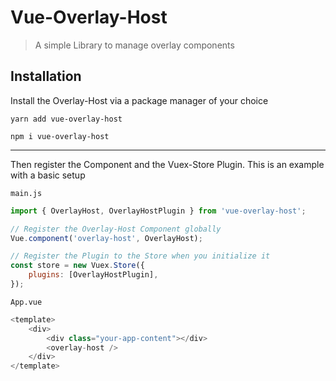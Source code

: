 # Vue-Overlay-Host

> A simple Library to manage overlay components

## Installation

Install the Overlay-Host via a package manager of your choice

```
yarn add vue-overlay-host
```

```
npm i vue-overlay-host
```

---

Then register the Component and the Vuex-Store Plugin. This is an example with a basic setup

`main.js`
```js
import { OverlayHost, OverlayHostPlugin } from 'vue-overlay-host';

// Register the Overlay-Host Component globally
Vue.component('overlay-host', OverlayHost);

// Register the Plugin to the Store when you initialize it
const store = new Vuex.Store({
    plugins: [OverlayHostPlugin],
});
```

`App.vue`
```js
<template>
    <div>
        <div class="your-app-content"></div>
        <overlay-host />
    </div>
</template>
```
